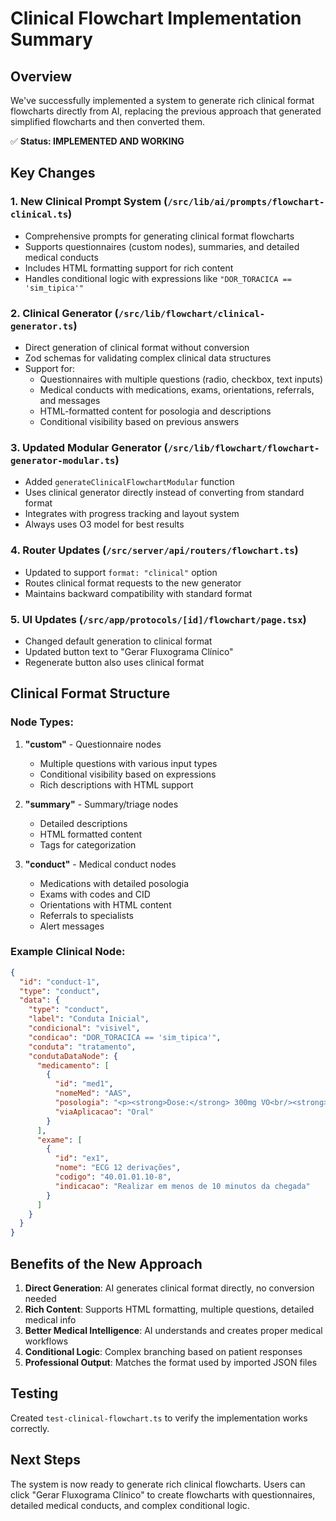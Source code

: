 # Clinical Flowchart Implementation Summary

## Overview

We've successfully implemented a system to generate rich clinical format flowcharts directly from AI, replacing the previous approach that generated simplified flowcharts and then converted them.

✅ **Status: IMPLEMENTED AND WORKING**

## Key Changes

### 1. **New Clinical Prompt System** (`/src/lib/ai/prompts/flowchart-clinical.ts`)

- Comprehensive prompts for generating clinical format flowcharts
- Supports questionnaires (custom nodes), summaries, and detailed medical conducts
- Includes HTML formatting support for rich content
- Handles conditional logic with expressions like `"DOR_TORACICA == 'sim_tipica'"`

### 2. **Clinical Generator** (`/src/lib/flowchart/clinical-generator.ts`)

- Direct generation of clinical format without conversion
- Zod schemas for validating complex clinical data structures
- Support for:
  - Questionnaires with multiple questions (radio, checkbox, text inputs)
  - Medical conducts with medications, exams, orientations, referrals, and messages
  - HTML-formatted content for posologia and descriptions
  - Conditional visibility based on previous answers

### 3. **Updated Modular Generator** (`/src/lib/flowchart/flowchart-generator-modular.ts`)

- Added `generateClinicalFlowchartModular` function
- Uses clinical generator directly instead of converting from standard format
- Integrates with progress tracking and layout system
- Always uses O3 model for best results

### 4. **Router Updates** (`/src/server/api/routers/flowchart.ts`)

- Updated to support `format: "clinical"` option
- Routes clinical format requests to the new generator
- Maintains backward compatibility with standard format

### 5. **UI Updates** (`/src/app/protocols/[id]/flowchart/page.tsx`)

- Changed default generation to clinical format
- Updated button text to "Gerar Fluxograma Clínico"
- Regenerate button also uses clinical format

## Clinical Format Structure

### Node Types:

1. **"custom"** - Questionnaire nodes

   - Multiple questions with various input types
   - Conditional visibility based on expressions
   - Rich descriptions with HTML support

2. **"summary"** - Summary/triage nodes

   - Detailed descriptions
   - HTML formatted content
   - Tags for categorization

3. **"conduct"** - Medical conduct nodes
   - Medications with detailed posologia
   - Exams with codes and CID
   - Orientations with HTML content
   - Referrals to specialists
   - Alert messages

### Example Clinical Node:

```json
{
  "id": "conduct-1",
  "type": "conduct",
  "data": {
    "type": "conduct",
    "label": "Conduta Inicial",
    "condicional": "visivel",
    "condicao": "DOR_TORACICA == 'sim_tipica'",
    "conduta": "tratamento",
    "condutaDataNode": {
      "medicamento": [
        {
          "id": "med1",
          "nomeMed": "AAS",
          "posologia": "<p><strong>Dose:</strong> 300mg VO<br/><strong>Frequência:</strong> Dose única<br/><strong>Observação:</strong> Mastigar o comprimido</p>",
          "viaAplicacao": "Oral"
        }
      ],
      "exame": [
        {
          "id": "ex1",
          "nome": "ECG 12 derivações",
          "codigo": "40.01.01.10-8",
          "indicacao": "Realizar em menos de 10 minutos da chegada"
        }
      ]
    }
  }
}
```

## Benefits of the New Approach

1. **Direct Generation**: AI generates clinical format directly, no conversion needed
2. **Rich Content**: Supports HTML formatting, multiple questions, detailed medical info
3. **Better Medical Intelligence**: AI understands and creates proper medical workflows
4. **Conditional Logic**: Complex branching based on patient responses
5. **Professional Output**: Matches the format used by imported JSON files

## Testing

Created `test-clinical-flowchart.ts` to verify the implementation works correctly.

## Next Steps

The system is now ready to generate rich clinical flowcharts. Users can click "Gerar Fluxograma Clínico" to create flowcharts with questionnaires, detailed medical conducts, and complex conditional logic.
